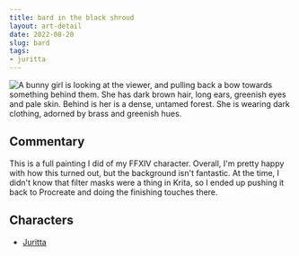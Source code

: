 ```yaml
---
title: bard in the black shroud
layout: art-detail
date: 2022-08-20
slug: bard
tags:
- juritta
---
```

![
A bunny girl is looking at the viewer, and pulling back a bow towards something behind them. She has dark brown hair, long ears, greenish eyes and pale skin. Behind is her is a dense, untamed forest. She is wearing dark clothing, adorned by brass and greenish hues.
](/art/bard.webp)
## Commentary

This is a full painting I did of my FFXIV character. Overall, I'm pretty happy with how this turned out, but the background isn't fantastic. At the time, I didn't know that filter masks were a thing in Krita, so I ended up pushing it back to Procreate and doing the finishing touches there.

## Characters
* [Juritta](/tags/juritta)
